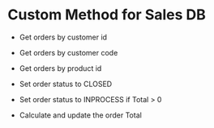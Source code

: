 # Custom Method for Sales DB

- Get orders by customer id

- Get orders by customer code

- Get orders by product id

- Set order status to CLOSED

- Set order status to INPROCESS if Total > 0

- Calculate and update the order Total